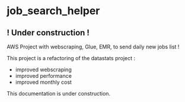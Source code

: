 # job_search_helper

## ! Under construction !

AWS Project with webscraping, Glue, EMR, to send daily new jobs list !

This project is a refactoring of the datastats project : 
- improved webscraping
- improved performance
- improved monthly cost

This documentation is under construction. 